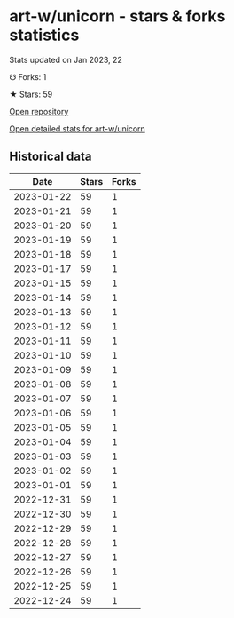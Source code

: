 # art-w/unicorn - stars & forks statistics

Stats updated on Jan 2023, 22

☋ Forks: 1

★ Stars: 59

[Open repository](https://github.com/art-w/unicorn)

[Open detailed stats for art-w/unicorn](https://reviewgithub.com/rep/art-w/unicorn)

## Historical data
| Date | Stars | Forks |
|------|-------|-------|
| 2023-01-22 | 59 | 1 | 
| 2023-01-21 | 59 | 1 | 
| 2023-01-20 | 59 | 1 | 
| 2023-01-19 | 59 | 1 | 
| 2023-01-18 | 59 | 1 | 
| 2023-01-17 | 59 | 1 | 
| 2023-01-15 | 59 | 1 | 
| 2023-01-14 | 59 | 1 | 
| 2023-01-13 | 59 | 1 | 
| 2023-01-12 | 59 | 1 | 
| 2023-01-11 | 59 | 1 | 
| 2023-01-10 | 59 | 1 | 
| 2023-01-09 | 59 | 1 | 
| 2023-01-08 | 59 | 1 | 
| 2023-01-07 | 59 | 1 | 
| 2023-01-06 | 59 | 1 | 
| 2023-01-05 | 59 | 1 | 
| 2023-01-04 | 59 | 1 | 
| 2023-01-03 | 59 | 1 | 
| 2023-01-02 | 59 | 1 | 
| 2023-01-01 | 59 | 1 | 
| 2022-12-31 | 59 | 1 | 
| 2022-12-30 | 59 | 1 | 
| 2022-12-29 | 59 | 1 | 
| 2022-12-28 | 59 | 1 | 
| 2022-12-27 | 59 | 1 | 
| 2022-12-26 | 59 | 1 | 
| 2022-12-25 | 59 | 1 | 
| 2022-12-24 | 59 | 1 | 

